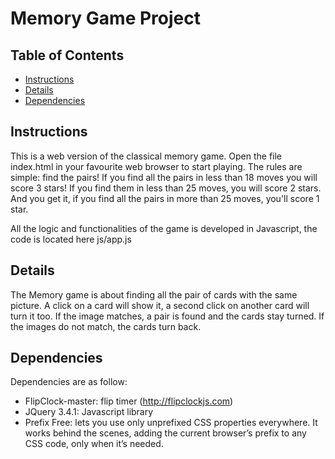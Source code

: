 # Memory Game Project

## Table of Contents

* [Instructions](#instructions)
* [Details](#details)
* [Dependencies](#dependencies)

## Instructions

This is a web version of the classical memory game. Open the file index.html in your favourite web browser to start playing. 
The rules are simple: find the pairs!
If you find all the pairs in less than 18 moves you will score 3 stars!
If you find them in less than 25 moves, you will score 2 stars.
And you get it, if you find all the pairs in more than 25 moves, you'll score 1 star.

All the logic and functionalities of the game is developed in Javascript, the code is located here js/app.js


## Details

The Memory game is about finding all the pair of cards with the same picture. A click on a card will show it, a second click on another card will turn it too. If the image matches, a pair is found and the cards stay turned. If the images do not match, the cards turn back.

## Dependencies

Dependencies are as follow:
- FlipClock-master: flip timer (http://flipclockjs.com)
- JQuery 3.4.1: Javascript library
- Prefix Free: lets you use only unprefixed CSS properties everywhere. It works behind the scenes, adding the current browser’s prefix to any CSS code, only when it’s needed.